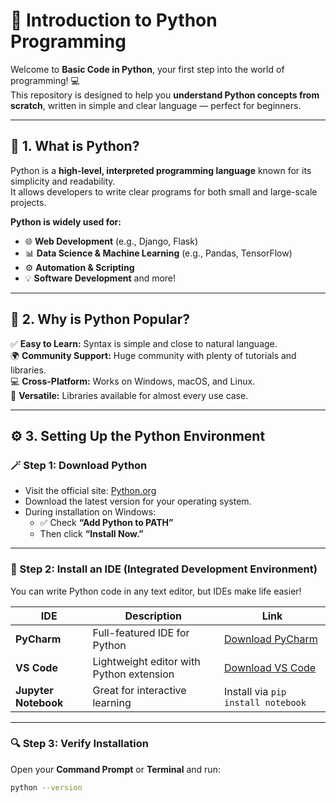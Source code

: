 # 🐍 Introduction to Python Programming

Welcome to **Basic Code in Python**, your first step into the world of programming! 💻  
This repository is designed to help you **understand Python concepts from scratch**, written in simple and clear language — perfect for beginners.

---

## 📘 1. What is Python?

Python is a **high-level, interpreted programming language** known for its simplicity and readability.  
It allows developers to write clear programs for both small and large-scale projects.

**Python is widely used for:**
- 🌐 **Web Development** (e.g., Django, Flask)  
- 📊 **Data Science & Machine Learning** (e.g., Pandas, TensorFlow)  
- ⚙️ **Automation & Scripting**  
- 💡 **Software Development** and more!

---

## 💫 2. Why is Python Popular?

✅ **Easy to Learn:** Syntax is simple and close to natural language.  
🌍 **Community Support:** Huge community with plenty of tutorials and libraries.  
💻 **Cross-Platform:** Works on Windows, macOS, and Linux.  
🧩 **Versatile:** Libraries available for almost every use case.  

---

## ⚙️ 3. Setting Up the Python Environment

### 🪄 Step 1: Download Python
- Visit the official site: [Python.org](https://www.python.org/downloads/)
- Download the latest version for your operating system.
- During installation on Windows:
  - ✅ Check **“Add Python to PATH”**
  - Then click **“Install Now.”**

---

### 🧰 Step 2: Install an IDE (Integrated Development Environment)

You can write Python code in any text editor, but IDEs make life easier!

| IDE | Description | Link |
|-----|--------------|------|
| **PyCharm** | Full-featured IDE for Python | [Download PyCharm](https://www.jetbrains.com/pycharm/download/) |
| **VS Code** | Lightweight editor with Python extension | [Download VS Code](https://code.visualstudio.com/) |
| **Jupyter Notebook** | Great for interactive learning | Install via `pip install notebook` |

---

### 🔍 Step 3: Verify Installation

Open your **Command Prompt** or **Terminal** and run:
```bash
python --version


